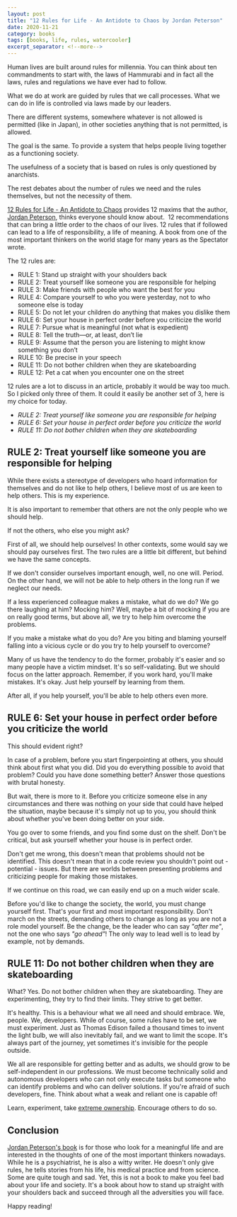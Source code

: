 ```yaml
---
layout: post
title: "12 Rules for Life - An Antidote to Chaos by Jordan Peterson"
date: 2020-11-21
category: books
tags: [books, life, rules, watercooler]
excerpt_separator: <!--more-->
---
```

Human lives are built around rules for millennia. You can think about ten commandments to start with, the laws of Hammurabi and in fact all the laws, rules and regulations we have ever had to follow.
<!--more-->
What we do at work are guided by rules that we call processes. What we can do in life is controlled via laws made by our leaders.

There are different systems, somewhere whatever is not allowed is permitted (like in Japan), in other societies anything that is not permitted, is allowed.

The goal is the same. To provide a system that helps people living together as a functioning society.

The usefulness of a society that is based on rules is only questioned by anarchists.

The rest debates about the number of rules we need and the rules themselves, but not the necessity of them.

[12 Rules for Life - An Antidote to Chaos](https://amzn.to/2IZj6GR) provides 12 maxims that the author, [Jordan Peterson](https://www.jordanbpeterson.com/), thinks everyone should know about.  12 recommendations that can bring a little order to the chaos of our lives. 12 rules that if followed can lead to a life of responsibility, a life of meaning.
A book from one of the most important thinkers on the world stage for many years as the Spectator wrote.

The 12 rules are:
- RULE 1: Stand up straight with your shoulders back
- RULE 2: Treat yourself like someone you are responsible for helping
- RULE 3: Make friends with people who want the best for you
- RULE 4: Compare yourself to who you were yesterday, not to who someone else is today
- RULE 5: Do not let your children do anything that makes you dislike them
- RULE 6: Set your house in perfect order before you criticize the world
- RULE 7: Pursue what is meaningful (not what is expedient)
- RULE 8: Tell the truth—or, at least, don’t lie
- RULE 9: Assume that the person you are listening to might know something you don’t
- RULE 10: Be precise in your speech
- RULE 11: Do not bother children when they are skateboarding
- RULE 12: Pet a cat when you encounter one on the street

12 rules are a lot to discuss in an article, probably it would be way too much. So I picked only three of them. It could it easily be another set of 3, here is my choice for today.

- _RULE 2: Treat yourself like someone you are responsible for helping_
- _RULE 6: Set your house in perfect order before you criticize the world_
- _RULE 11: Do not bother children when they are skateboarding_

## RULE 2: Treat yourself like someone you are responsible for helping

While there exists a stereotype of developers who hoard information for themselves and do not like to help others, I believe most of us are keen to help others. This is my experience.

It is also important to remember that others are not the only people who we should help.

If not the others, who else you might ask?

First of all, we should help ourselves! In other contexts, some would say we should pay ourselves first. The two rules are a little bit different, but behind we have the same concepts.

If we don't consider ourselves important enough, well, no one will. Period. On the other hand, we will not be able to help others in the long run if we neglect our needs.

If a less experienced colleague makes a mistake, what do we do? We go there laughing at him? Mocking him? Well, maybe a bit of mocking if you are on really good terms, but above all, we try to help him overcome the problems.

If you make a mistake what do you do? Are you biting and blaming yourself falling into a vicious cycle or do you try to help yourself to overcome?

Many of us have the tendency to do the former, probably it's easier and so many people have a victim mindset. It's so self-validating. But we should focus on the latter approach. Remember, if you work hard, you'll make mistakes. It's okay. Just help yourself by learning from them.

After all, if you help yourself, you'll be able to help others even more.

## RULE 6: Set your house in perfect order before you criticize the world

This should evident right?

In case of a problem, before you start fingerpointing at others, you should think about first what you did. Did you do everything possible to avoid that problem? Could you have done something better? Answer those questions with brutal honesty.

But wait, there is more to it. Before you criticize someone else in any circumstances and there was nothing on your side that could have helped the situation, maybe because it's simply not up to you, you should think about whether you've been doing better on your side.

You go over to some friends, and you find some dust on the shelf. Don't be critical, but ask yourself whether your house is in perfect order.

Don't get me wrong, this doesn't mean that problems should not be identified. This doesn't mean that in a code review you shouldn't point out - potential - issues. But there are worlds between presenting problems and criticizing people for making those mistakes.

If we continue on this road, we can easily end up on a much wider scale.

Before you'd like to change the society, the world, you must change yourself first. That's your first and most important responsibility. Don't march on the streets, demanding others to change as long as you are not a role model yourself. Be the change, be the leader who can say _"after me"_, not the one who says _"go ahead"_! The only way to lead well is to lead by example, not by demands.

## RULE 11: Do not bother children when they are skateboarding

What? Yes. Do not bother children when they are skateboarding. They are experimenting, they try to find their limits. They strive to get better.

It's healthy. This is a behaviour what we all need and should embrace. We, people. We, developers. While of course, some rules have to be set, we must experiment. Just as Thomas Edison failed a thousand times to invent the light bulb, we will also inevitably fail, and we want to limit the scope. It's always part of the journey, yet sometimes it's invisible for the people outside.

We all are responsible for getting better and as adults, we should grow to be self-independent in our professions. We must become technically solid and autonomous developers who can not only execute tasks but someone who can identify problems and who can deliver solutions. If you're afraid of such developers, fine. Think about what a weak and reliant one is capable of!

Learn, experiment, take [extreme ownership](https://devreads.sandordargo.com/extreme-ownership/). Encourage others to do so.

## Conclusion

[Jordan Peterson's book](https://amzn.to/2IZj6GR) is for those who look for a meaningful life and are interested in the thoughts of one of the most important thinkers nowadays. While he is a psychiatrist, he is also a witty writer. He doesn't only give rules, he tells stories from his life, his medical practice and from science. Some are quite tough and sad. Yet, this is not a book to make you feel bad about your life and society. It's a book about how to stand up straight with your shoulders back and succeed through all the adversities you will face.

Happy reading!